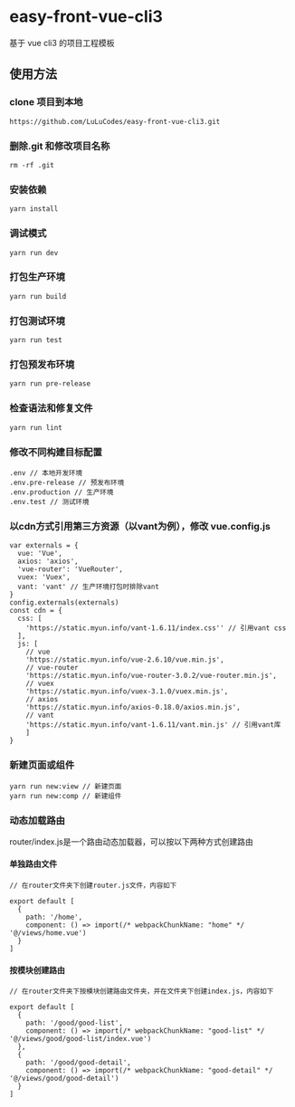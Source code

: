 # easy-front-vue-cli3

基于 vue cli3 的项目工程模板

## 使用方法

### clone 项目到本地

```
https://github.com/LuLuCodes/easy-front-vue-cli3.git

```

### 删除.git 和修改项目名称

```
rm -rf .git
```

### 安装依赖

```
yarn install
```

### 调试模式

```
yarn run dev
```

### 打包生产环境

```
yarn run build
```

### 打包测试环境

```
yarn run test
```

### 打包预发布环境

```
yarn run pre-release
```

### 检查语法和修复文件

```
yarn run lint
```

### 修改不同构建目标配置

```
.env // 本地开发环境
.env.pre-release // 预发布环境
.env.production // 生产环境
.env.test // 测试环境
```

### 以cdn方式引用第三方资源（以vant为例），修改 vue.config.js
```
var externals = {
  vue: 'Vue',
  axios: 'axios',
  'vue-router': 'VueRouter',
  vuex: 'Vuex',
  vant: 'vant' // 生产环境打包时排除vant
}
config.externals(externals)
const cdn = {
  css: [
    'https://static.myun.info/vant-1.6.11/index.css'' // 引用vant css
  ],
  js: [
    // vue
    'https://static.myun.info/vue-2.6.10/vue.min.js',
    // vue-router
    'https://static.myun.info/vue-router-3.0.2/vue-router.min.js',
    // vuex
    'https://static.myun.info/vuex-3.1.0/vuex.min.js',
    // axios
    'https://static.myun.info/axios-0.18.0/axios.min.js',
    // vant
    'https://static.myun.info/vant-1.6.11/vant.min.js' // 引用vant库
    ]
}
```

### 新建页面或组件
```
yarn run new:view // 新建页面
yarn run new:comp // 新建组件
```

### 动态加载路由
router/index.js是一个路由动态加载器，可以按以下两种方式创建路由

#### 单独路由文件
```
// 在router文件夹下创建router.js文件，内容如下

export default [
  {
    path: '/home',
    component: () => import(/* webpackChunkName: "home" */ '@/views/home.vue')
  }
]
```

#### 按模块创建路由
```
// 在router文件夹下按模块创建路由文件夹，并在文件夹下创建index.js，内容如下

export default [
  {
    path: '/good/good-list',
    component: () => import(/* webpackChunkName: "good-list" */ '@/views/good/good-list/index.vue')
  },
  {
    path: '/good/good-detail',
    component: () => import(/* webpackChunkName: "good-detail" */ '@/views/good/good-detail')
  }
]
```

